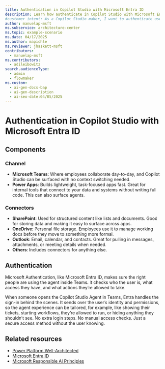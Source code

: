 ```yaml
---
title: ​​Authentication in Copilot Studio with Microsoft​ Entra ID
description: Learn how authenticate in Copilot Studio with Microsoft​ Entra ID
#customer intent: As a Copilot Studio maker, I want to authenticate users in Copilot Studio with Microsoft​ Entra ID.
author: manuelap-msft
ms.subservice: architecture-center
ms.topic: example-scenario
ms.date: 04/17/2025
ms.author: mapichle
ms.reviewer: jhaskett-msft
contributors:
  - manuelap-msft
ms.contributors:
  - adileibowitz
search.audienceType:
  - admin
  - flowmaker
ms.custom:
  - ai-gen-docs-bap
  - ai-gen-description
  - ai-seo-date:04/05/2025
---
```


# ​Authentication in Copilot Studio with Microsoft​ Entra ID

## Components 

### Channel 

- **Microsoft Teams**: Where employees collaborate day-to-day, and Copilot Studio can be surfaced with no context switching needed. 
- **Power Apps**: Builds lightweight, task-focused apps fast. Great for internal tools that connect to your data and systems without writing full code. This can also surface agents. 

### Connectors 
 
- **SharePoint**: Used for structured content like lists and documents. Good for storing data and making it easy to surface across apps. 
- **OneDrive**: Personal file storage. Employees use it to manage working docs before they move to something more formal. 
- **Outlook**: Email, calendar, and contacts. Great for pulling in messages, attachments, or meeting details when needed. 
- **Others**: Includes connectors for anything else. 

## Authentication

Microsoft Authentication, like Microsoft Entra ID, makes sure the right people are using the agent inside Teams. It checks who the user is, what access they have, and what actions they’re allowed to take. 

When someone opens the Copilot Studio Agent in Teams, Entra handles the sign-in behind the scenes. It sends over the user’s identity and permissions, so the agent experience can be tailored, for example, like showing their tickets, starting workflows, they’re allowed to run, or hiding anything they shouldn’t see. No extra login steps. No manual access checks. Just a secure access method without the user knowing. 

## Related resources

- [Power Platform Well-Architected](/power-platform/well-architected)
- [Microsoft Entra ID](/entra/)
- [Microsoft Responsible AI Principles](/responsible-ai/)
